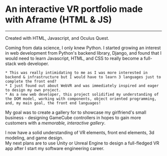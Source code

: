 # An interactive VR portfolio made with Aframe (HTML &amp; JS)
-------
Created with HTML, Javascript, and Oculus Quest.  

Coming from data science, I only knew Python. I started growing an interest in web development from Python's backend library, Django, and found that I would need to learn Javascript, HTML, and CSS to really become a full-stack web developer.  

    * This was really intimidating to me as I was more interested in backend & infrastructure but I would have to learn 3 languages just to complete the front end?   
    * I just found out about WebVR and was immediately inspired and eager to design my own project.  
    * As a new web developer, this project solidified my understanding of the DOM model, working with components, object oriented programming, and, my main goal, the front end languages!  

My goal was to create a gallery for to showcase my girlfriend's small business - designing GameCube controllers in hopes to gain more customers with a *memorable, interactive gallery*.  

I now have a solid understanding of VR elements, front end elements, 3d modeling, and game design.   
My next plans are to use Unity or Unreal Engine to design a full-fledged VR app after I start my software engineering career.

